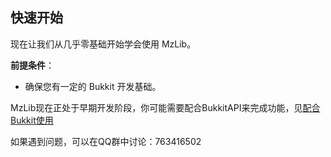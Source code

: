## 快速开始

现在让我们从几乎零基础开始学会使用 MzLib。

**前提条件**：
- 确保您有一定的 Bukkit 开发基础。

MzLib现在正处于早期开发阶段，你可能需要配合BukkitAPI来完成功能，见[配合Bukkit使用](../advanced/bukkit.md)

如果遇到问题，可以在QQ群中讨论：763416502